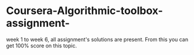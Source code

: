 # Coursera-Algorithmic-toolbox-assignment-
week 1 to week 6, all assignment's solutions are present. From this you can get 100% score on this topic.
